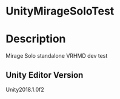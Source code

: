 # UnityMirageSoloTest

# Description
Mirage Solo standalone VRHMD dev test

## Unity Editor Version
Unity2018.1.0f2
